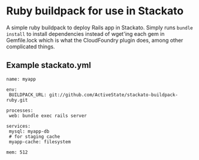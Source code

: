 # Ruby buildpack for use in Stackato

A simple ruby buildpack to deploy Rails app in Stackato. Simply runs
`bundle install` to install dependencies instead of wget'ing each gem
in Gemfile.lock which is what the CloudFoundry plugin does, among
other complicated things.

## Example stackato.yml

```
name: myapp

env:
 BUILDPACK_URL: git://github.com/ActiveState/stackato-buildpack-ruby.git

processes:
 web: bundle exec rails server

services:
 mysql: myapp-db
 # for staging cache
 myapp-cache: filesystem

mem: 512
```